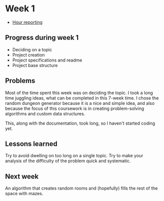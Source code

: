 # Week 1

- [Hour reporting](https://github.com/hajame/RandomDungeonGenerator2000/blob/master/documentation/hour_report.md)

## Progress during week 1

- Deciding on a topic
- Project creation
- Project specifications and readme
- Project base structure

## Problems

Most of the time spent this week was on deciding the topic. I took a long time juggling ideas, what can be completed in this 7-week time. I chose the random dungeon generator because it is a nice and simple idea, and also because the focus of this coursework is in creating problem-solving algorithms and custom data structures.  

This, along with the documentation, took long, so I haven't started coding yet.

## Lessons learned

Try to avoid dwelling on too long on a single topic. Try to make your analysis of the difficulty of the problem quick and systematic.

## Next week

An algorithm that creates random rooms and (hopefully) fills the rest of the space with mazes.
